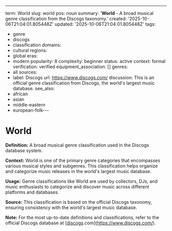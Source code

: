 ---
term: World
slug: world
pos: noun
summary: '**World** - A broad musical genre classification from the Discogs taxonomy.'
created: '2025-10-06T21:04:01.805448Z'
updated: '2025-10-06T21:04:01.805448Z'
tags:
- genre
- discogs
- classification
domains:
- cultural
regions:
- global
eras:
- modern
popularity: 8
complexity: beginner
status: active
context: formal
verification: verified
equipment_association: []
genres:
- all
sources:
- label: Discogs
  url: https://www.discogs.com/
discussion: This is an official genre classification from Discogs, the world's largest
  music database.
see_also:
- african
- asian
- middle-eastern
- european-folk---

# World

**Definition:** A broad musical genre classification used in the Discogs database system.

**Context:** World is one of the primary genre categories that encompasses various musical styles and subgenres. This classification helps organize and categorize music releases in the world's largest music database.

**Usage:** Genre classifications like World are used by collectors, DJs, and music enthusiasts to categorize and discover music across different platforms and databases.

**Source:** This classification is based on the official Discogs taxonomy, ensuring consistency with the world's largest music database.

**Note:** For the most up-to-date definitions and classifications, refer to the official Discogs database at [[discogs](../d/discogs.md).com](https://www.discogs.com/).
